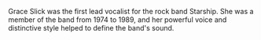 Grace Slick was the first lead vocalist for the rock band Starship. She was a member of the band from 1974 to 1989, and her powerful voice and distinctive style helped to define the band's sound.